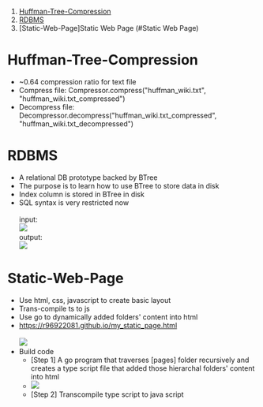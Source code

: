 1. [Huffman-Tree-Compression](#HuffmanTreeCompression)
2. [RDBMS](#RDBMS)
3. [Static-Web-Page]Static Web Page (#Static Web Page)


# Huffman-Tree-Compression
- ~0.64 compression ratio for text file
- Compress file: Compressor.compress("huffman_wiki.txt", "huffman_wiki.txt_compressed")
- Decompress file: Decompressor.decompress("huffman_wiki.txt_compressed", "huffman_wiki.txt_decompressed")

# RDBMS
- A relational DB prototype backed by BTree
- The purpose is to learn how to use BTree to store data in disk
- Index column is stored in BTree in disk
- SQL syntax is very restricted now
\
\
input:\
![](https://r96922081.github.io/images/rdbms_input.png)
\
output:\
![](https://r96922081.github.io/images/rdbms_output.png)

# Static-Web-Page
- Use html, css, javascript to create basic layout
- Trans-compile ts to js
- Use go to dynamically added folders' content into html
- https://r96922081.github.io/my_static_page.html
\
\
![](https://r96922081.github.io/images/my_static_page.png)
- Build code
    - [Step 1] A go program that traverses [pages] folder recursively and creates a type script file that added those hierarchal folders' content into html 
    - ![](https://r96922081.github.io/images/static_page_folders.png)
    - [Step 2] Transcompile type script to java script